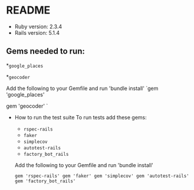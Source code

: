# README

* Ruby version: 2.3.4
* Rails version: 5.1.4

## Gems needed to run: 
  *`google_places`
  
  *`geocoder`
  
  Add the following to your Gemfile and run 'bundle install'
  `gem 'google_places'
  
   gem 'geocoder' `

* How to run the test suite
  To run tests add these gems:
  * `rspec-rails`
  * `faker`
  * `simplecov`
  * `autotest-rails`
  * `factory_bot_rails`
  
  Add the following to your Gemfile and run 'bundle install'
  
   `gem 'rspec-rails'
    gem 'faker'
    gem 'simplecov'
    gem 'autotest-rails'
    gem 'factory_bot_rails'`


